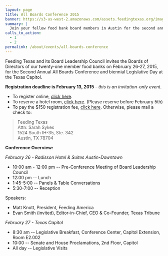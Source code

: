 ```yaml
---
layout: page
title: All Boards Conference 2015
banner: https://s3-us-west-2.amazonaws.com/assets.feedingtexas.org/images/banners/banner-02.jpg
summary: |
  Join your fellow food bank board members in Austin for the second annual All Boards Conference and biennial Legislative Day at the Texas Capitol. (Invite Only Event)
calls_to_action:
  - 1
  - 2
permalink: /about/events/all-boards-conference
---
```

Feeding Texas and its Board Leadership Council invites the Boards of Directors of our twenty-one member food banks on February 26-27, 2015, for the Second Annual All Boards Conference and biennial Legislative Day at the Texas Capitol.

**Registration deadline is February 13, 2015** - *this is an invitation-only event.* 

* To register online, [click here](http://www.feedingtexas.org). 
* To reserve a hotel room, [click here](http://www.feedingtexas.org). (Please reserve before February 5th)
* To pay the $150 registration fee, [click here](http://www.feedingtexas.org). Otherwise, please mail a check to:   

> Feeding Texas   
> Attn: Sarah Sykes   
> 1524 South IH-35, Ste. 342   
> Austin, TX 78704

**Conference Overview:** 

*_February 26_ - Radisson Hotel & Suites Austin-Downtown* 

* 10:00 am - 12:00 pm -- Pre-Conference Meeting of Board Leadership Council
* 12:00 pm -- Lunch
* 1:45-5:00 -- Panels & Table Conversations
* 5:30-7:00 -- Reception

Speakers:   
* Matt Knott, President, Feeding America
* Evan Smith (invited), Editor-in-Chief, CEO & Co-Founder, Texas Tribune

*_February 27_ - Texas Capitol*

* 8:30 am -- Legislative Breakfast, Conference Center, Capitol Extension, Room E2.002
* 10:00 --  Senate and House Proclamations, 2nd Floor, Capitol
* All day -- Legislative Visits
